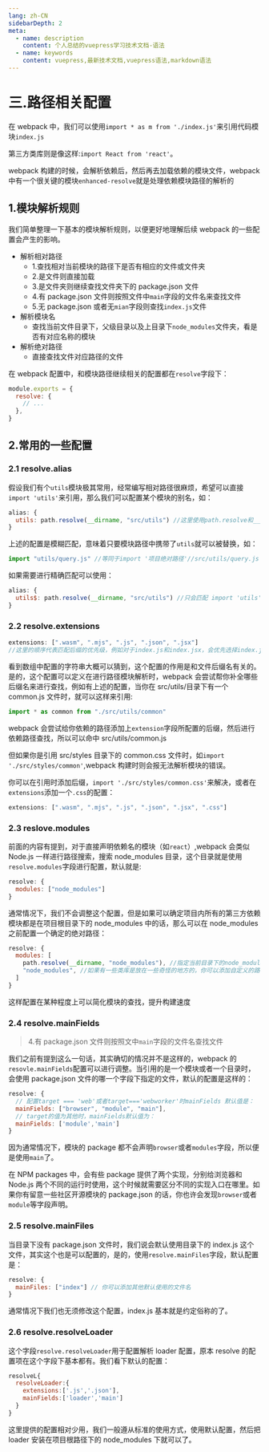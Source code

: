 ```yaml
---
lang: zh-CN
sidebarDepth: 2
meta:
  - name: description
    content: 个人总结的vuepress学习技术文档-语法
  - name: keywords
    content: vuepress,最新技术文档,vuepress语法,markdown语法
---
```


# 三.路径相关配置

在 webpack 中，我们可以使用`import * as m from './index.js'`来引用代码模块`index.js`

第三方类库则是像这样:`import React from 'react'`。

webpack 构建的时候，会解析依赖后，然后再去加载依赖的模块文件，webpack 中有一个很关键的模块`enhanced-resolve`就是处理依赖模块路径的解析的

## 1.模块解析规则

我们简单整理一下基本的模块解析规则，以便更好地理解后续 webpack 的一些配置会产生的影响。

- 解析相对路径
  - 1.查找相对当前模块的路径下是否有相应的文件或文件夹
  - 2.是文件则直接加载
  - 3.是文件夹则继续查找文件夹下的 package.json 文件
  - 4.有 package.json 文件则按照文件中`main`字段的文件名来查找文件
  - 5.无 package.json 或者无`mian`字段则查找`index.js`文件
- 解析模块名
  - 查找当前文件目录下，父级目录以及上目录下`node_modules`文件夹，看是否有对应名称的模块
- 解析绝对路径
  - 直接查找文件对应路径的文件

在 webpack 配置中，和模块路径继续相关的配置都在`resolve`字段下：

```js
module.exports = {
  resolve: {
    // ...
  },
}
```

## 2.常用的一些配置

### 2.1 resolve.alias

假设我们有个`utils`模块极其常用，经常编写相对路径很麻烦，希望可以直接`import 'utils'`来引用，那么我们可以配置某个模块的别名，如：

```js
alias: {
  utils: path.resolve(__dirname, "src/utils") //这里使用path.resolve和__dirname来获取绝对路径
}
```

上述的配置是模糊匹配，意味着只要模块路径中携带了`utils`就可以被替换，如：

```js
import "utils/query.js" //等同于import '项目绝对路径'//src/utils/query.js
```

如果需要进行精确匹配可以使用：

```js
alias: {
  utils$: path.resolve(__dirname, "src/utils") //只会匹配 import 'utils'
}
```

### 2.2 resolve.extensions

```js
extensions: [".wasm", ".mjs", ".js", ".json", ".jsx"]
//这里的顺序代表匹配后缀的优先级，例如对于index.js和index.jsx，会优先选择index.js
```

看到数组中配置的字符串大概可以猜到，这个配置的作用是和文件后缀名有关的。是的，这个配置可以定义在进行路径模块解析时，webpack 会尝试帮你补全哪些后缀名来进行查找，例如有上述的配置，当你在 src/utils/目录下有一个 common.js 文件时，就可以这样来引用:

```js
import * as common from "./src/utils/common"
```

webpack 会尝试给你依赖的路径添加上`extension`字段所配置的后缀，然后进行依赖路径查找，所以可以命中 src/utils/common.js

但如果你是引用 src/styles 目录下的 common.css 文件时，如`import './src/styles/common'`,webpack 构建时则会报无法解析模块的错误。

你可以在引用时添加后缀，`import './src/styles/common.css'`来解决，或者在`extensions`添加一个`.css`的配置：

```js
extensions: [".wasm", ".mjs", ".js", ".json", ".jsx", ".css"]
```

### 2.3 reslove.modules

前面的内容有提到，对于直接声明依赖名的模块（如`react`）,webpack 会类似 Node.js 一样进行路径搜索，搜索 node_modules 目录，这个目录就是使用`resolve.modules`字段进行配置，默认就是:

```js
resolve: {
  modules: ["node_modules"]
}
```

通常情况下，我们不会调整这个配置，但是如果可以确定项目内所有的第三方依赖模块都是在项目根目录下的 node_modules 中的话，那么可以在 node_modules 之前配置一个确定的绝对路径：

```js
resolve: {
  modules: [
    path.resolve(__dirname, "node_modules"), //指定当前目录下的node_modules优先查找
    "node_modules", //如果有一些类库是放在一些奇怪的地方的，你可以添加自定义的路径或者目录
  ]
}
```

这样配置在某种程度上可以简化模块的查找，提升构建速度

### 2.4 resolve.mainFields

> 4.有 package.json 文件则按照文中`main`字段的文件名查找文件

我们之前有提到这么一句话，其实确切的情况并不是这样的，webpack 的`resovle.mainFields`配置可以进行调整。当引用的是一个模块或者一个目录时，会使用 package.json 文件的哪一个字段下指定的文件，默认的配置是这样的：

```js
resolve: {
  // 配置target === 'web'或者target==='webworker'时mainFields 默认值是：
  mainFields: ["browser", "module", "main"],
  // target的值为其他时，mainFields默认值为：
  mainFields: ['module','main']
}
```

因为通常情况下，模块的 package 都不会声明`browser`或者`modules`字段，所以便是使用`main`了。

在 NPM packages 中，会有些 package 提供了两个实现，分别给浏览器和 Node.js 两个不同的运行时使用，这个时候就需要区分不同的实现入口在哪里。如果你有留意一些社区开源模块的 package.json 的话，你也许会发现`browser`或者`module`等字段声明。

### 2.5 resolve.mainFiles

当目录下没有 package.json 文件时，我们说会默认使用目录下的 index.js 这个文件，其实这个也是可以配置的，是的，使用`resolve.mainFiles`字段，默认配置是：

```js
resolve: {
  mainFiles: ["index"] // 你可以添加其他默认使用的文件名
}
```

通常情况下我们也无须修改这个配置，index.js 基本就是约定俗称的了。

### 2.6 resolve.resolveLoader

这个字段`resolve.resolveLoader`用于配置解析 loader 配置，原本 resolve 的配置项在这个字段下基本都有。我们看下默认的配置：

```js
resolveL{
  resolveLoader:{
    extensions:['.js','.json'],
    mainFields:['loader','main']
  }
}
```

这里提供的配置相对少用，我们一般遵从标准的使用方式，使用默认配置，然后把 loader 安装在项目根路径下的 node_modules 下就可以了。
